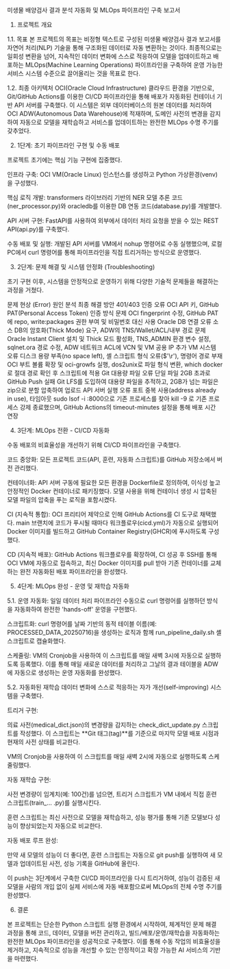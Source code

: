 미생물 배양검사 결과 분석 자동화 및 MLOps 파이프라인 구축 보고서

1. 프로젝트 개요

1.1. 목표
본 프로젝트의 목표는 비정형 텍스트로 구성된 미생물 배양검사 결과 보고서를 자연어 처리(NLP) 기술을 통해 구조화된 데이터로 자동 변환하는 것이다.
최종적으로는 일회성 변환을 넘어, 지속적인 데이터 변화에 스스로 적응하여 모델을 업데이트하고 배포하는 MLOps(Machine Learning Operations) 파이프라인을 구축하여
운영 가능한 서비스 시스템 수준으로 끌어올리는 것을 목표로 한다.

1.2. 최종 아키텍처
OCI(Oracle Cloud Infrastructure) 클라우드 환경을 기반으로, Git/GitHub Actions를 이용한 CI/CD 파이프라인을 통해 배포가 자동화된 컨테이너 기반 API 서버를 구축했다.
이 시스템은 외부 데이터베이스의 원본 데이터를 처리하여 OCI ADW(Autonomous Data Warehouse)에 적재하며, 도메인 사전의 변경을 감지하여 자동으로 모델을 재학습하고
서비스를 업데이트하는 완전한 MLOps 수명 주기를 갖추었다.

2. 1단계: 초기 파이프라인 구현 및 수동 배포

프로젝트 초기에는 핵심 기능 구현에 집중했다.

인프라 구축: OCI VM(Oracle Linux) 인스턴스를 생성하고 Python 가상환경(venv)을 구성했다.

핵심 로직 개발: transformers 라이브러리 기반의 NER 모델 추론 코드(ner_processor.py)와 oracledb를 이용한 DB 연동 코드(database.py)를 개발했다.

API 서버 구현: FastAPI를 사용하여 외부에서 데이터 처리 요청을 받을 수 있는 REST API(api.py)를 구축했다.

수동 배포 및 실행: 개발된 API 서버를 VM에서 nohup 명령어로 수동 실행했으며, 로컬 PC에서 curl 명령어를 통해 파이프라인을 직접 트리거하는 방식으로 운영했다.

3. 2단계: 문제 해결 및 시스템 안정화 (Troubleshooting)

초기 구현 이후, 시스템을 안정적으로 운영하기 위해 다양한 기술적 문제들을 해결하는 과정을 거쳤다.

문제 현상 (Error)	원인 분석	최종 해결 방안
401/403 인증 오류	OCI API 키, GitHub PAT(Personal Access Token) 인증 방식 문제	OCI fingerprint 수정, GitHub PAT에 repo, write:packages 권한 부여 및 비밀번호 대신 사용
Oracle DB 연결 오류	소스 DB의 암호화(Thick Mode) 요구, ADW의 TNS/Wallet/ACL/내부 경로 문제	Oracle Instant Client 설치 및 Thick 모드 활성화, TNS_ADMIN 환경 변수 설정, sqlnet.ora 경로 수정, ADW 네트워크 ACL에 VCN 및 VM 공용 IP 추가
VM 시스템 오류	디스크 용량 부족(no space left), 셸 스크립트 형식 오류($'\r'), 명령어 경로 부재	OCI 부트 볼륨 확장 및 oci-growfs 실행, dos2unix로 파일 형식 변환, which docker로 절대 경로 확인 후 스크립트에 적용
Git 대용량 파일 오류	단일 파일 2GB 초과로 GitHub Push 실패	Git LFS를 도입하여 대용량 파일을 추적하고, 2GB가 넘는 파일은 zip으로 분할 압축하여 업로드
API 서버 실행 오류	포트 중복 사용(address already in use), 타임아웃	sudo lsof -i :8000으로 기존 프로세스를 찾아 kill -9 <PID>로 기존 프로세스 강제 종료했으며, GitHub Actions의 timeout-minutes 설정을 통해 배포 시간 연장

4. 3단계: MLOps 전환 - CI/CD 자동화

수동 배포의 비효율성을 개선하기 위해 CI/CD 파이프라인을 구축했다.

코드 중앙화: 모든 프로젝트 코드(API, 훈련, 자동화 스크립트)를 GitHub 저장소에서 버전 관리했다.

컨테이너화: API 서버 구동에 필요한 모든 환경을 Dockerfile로 정의하여, 이식성 높고 안정적인 Docker 컨테이너로 패키징했다. 모델 사용을 위해 컨테이너 생성 시 압축된 모델 파일의 압축을 푸는 로직을 포함시켰다.

CI (지속적 통합): OCI 프리티어 제약으로 인해 GitHub Actions를 CI 도구로 채택했다. main 브랜치에 코드가 푸시될 때마다 워크플로우(cicd.yml)가 자동으로 실행되어 Docker 이미지를 빌드하고 GitHub Container Registry(GHCR)에 푸시하도록 구성했다.

CD (지속적 배포): GitHub Actions 워크플로우를 확장하여, CI 성공 후 SSH를 통해 OCI VM에 자동으로 접속하고, 최신 Docker 이미지를 pull 받아 기존 컨테이너를 교체하는 완전 자동화된 배포 파이프라인을 완성했다.

5. 4단계: MLOps 완성 - 운영 및 재학습 자동화

5.1. 운영 자동화: 일일 데이터 처리 파이프라인
수동으로 curl 명령어를 실행하던 방식을 자동화하여 완전한 'hands-off' 운영을 구현했다.

스크립트화: curl 명령어를 날짜 기반의 동적 테이블 이름(예: PROCESSED_DATA_20250716)을 생성하는 로직과 함께 run_pipeline_daily.sh 셸 스크립트로 캡슐화했다.

스케줄링: VM의 Cronjob을 사용하여 이 스크립트를 매일 새벽 3시에 자동으로 실행하도록 등록했다. 이를 통해 매일 새로운 데이터를 처리하고 그날의 결과 테이블을 ADW에 자동으로 생성하는 운영 자동화를 완성했다.

5.2. 자동화된 재학습
데이터 변화에 스스로 적응하는 자가 개선(self-improving) 시스템을 구축했다.

트리거 구현:

의료 사전(medical_dict.json)의 변경량을 감지하는 check_dict_update.py 스크립트를 작성했다. 이 스크립트는 **Git 태그(tag)**를 기준으로 마지막 모델 배포 시점과 현재의 사전 상태를 비교한다.

VM의 Cronjob을 사용하여 이 스크립트를 매일 새벽 2시에 자동으로 실행하도록 스케줄링했다.

자동 재학습 구현:

사전 변경량이 임계치(예: 100건)를 넘으면, 트리거 스크립트가 VM 내에서 직접 훈련 스크립트(train_... .py)를 실행시킨다.

훈련 스크립트는 최신 사전으로 모델을 재학습하고, 성능 평가를 통해 기존 모델보다 성능이 향상되었는지 자동으로 비교한다.

자동 배포 루프 완성:

만약 새 모델의 성능이 더 좋다면, 훈련 스크립트는 자동으로 git push를 실행하여 새 모델과 업데이트된 사전, 성능 기록을 GitHub에 올린다.

이 push는 3단계에서 구축한 CI/CD 파이프라인을 다시 트리거하여, 성능이 검증된 새 모델을 사람의 개입 없이 실제 서비스에 자동 배포함으로써 MLOps의 전체 수명 주기를 완성했다.

6. 결론

본 프로젝트는 단순한 Python 스크립트 실행 환경에서 시작하여, 체계적인 문제 해결 과정을 통해 코드, 데이터, 모델을 버전 관리하고, 빌드/배포/운영/재학습을 자동화하는 완전한 MLOps 파이프라인을 성공적으로 구축했다.
이를 통해 수동 작업의 비효율성을 제거하고, 지속적으로 성능을 개선할 수 있는 안정적이고 확장 가능한 AI 서비스의 기반을 마련했다.
